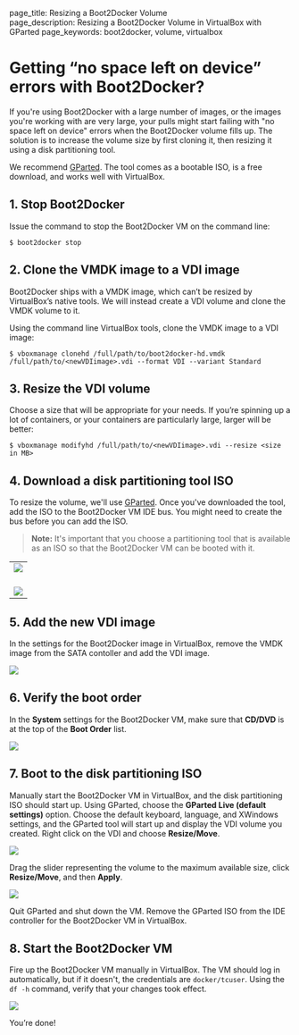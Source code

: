 page_title: Resizing a Boot2Docker Volume	
page_description: Resizing a Boot2Docker Volume in VirtualBox with GParted
page_keywords: boot2docker, volume, virtualbox

# Getting “no space left on device” errors with Boot2Docker?

If you're using Boot2Docker with a large number of images, or the images you're
working with are very large, your pulls might start failing with "no space left 
on device" errors when the Boot2Docker volume fills up. The solution is to 
increase the volume size by first cloning it, then resizing it using a disk 
partitioning tool. 

We recommend [GParted](http://gparted.sourceforge.net/download.php/index.php).
The tool comes as a bootable ISO, is a free download, and works well with 
VirtualBox.

## 1. Stop Boot2Docker

Issue the command to stop the Boot2Docker VM on the command line:

    $ boot2docker stop

## 2. Clone the VMDK image to a VDI image

Boot2Docker ships with a VMDK image, which can’t be resized by VirtualBox’s 
native tools. We will instead create a VDI volume and clone the VMDK volume to 
it. 

Using the command line VirtualBox tools, clone the VMDK image to a VDI image:

    $ vboxmanage clonehd /full/path/to/boot2docker-hd.vmdk /full/path/to/<newVDIimage>.vdi --format VDI --variant Standard

## 3. Resize the VDI volume

Choose a size that will be appropriate for your needs. If you’re spinning up a 
lot of containers, or your containers are particularly large, larger will be 
better:

    $ vboxmanage modifyhd /full/path/to/<newVDIimage>.vdi --resize <size in MB>

## 4. Download a disk partitioning tool ISO 

To resize the volume, we'll use [GParted](http://gparted.sourceforge.net/download.php/). 
Once you've downloaded the tool, add the ISO to the Boot2Docker VM IDE bus. 
You might need to create the bus before you can add the ISO. 

> **Note:** 
> It's important that you choose a partitioning tool that is available as an ISO so 
> that the Boot2Docker VM can be booted with it.

<table>
	<tr>
		<td><img src="/articles/b2d_volume_images/add_new_controller.png"><br><br></td>
	</tr>
	<tr>
		<td><img src="/articles/b2d_volume_images/add_cd.png"></td>
	</tr>
</table>

## 5. Add the new VDI image 

In the settings for the Boot2Docker image in VirtualBox, remove the VMDK image 
from the SATA contoller and add the VDI image.

<img src="/articles/b2d_volume_images/add_volume.png">

## 6. Verify the boot order

In the **System** settings for the Boot2Docker VM, make sure that **CD/DVD** is 
at the top of the **Boot Order** list.

<img src="/articles/b2d_volume_images/boot_order.png">

## 7. Boot to the disk partitioning ISO

Manually start the Boot2Docker VM in VirtualBox, and the disk partitioning ISO 
should start up. Using GParted, choose the **GParted Live (default settings)** 
option. Choose the default keyboard, language, and XWindows settings, and the 
GParted tool will start up and display the VDI volume you created. Right click 
on the VDI and choose **Resize/Move**. 

<img src="/articles/b2d_volume_images/gparted.png">

Drag the slider representing the volume to the maximum available size, click 
**Resize/Move**, and then **Apply**. 

<img src="/articles/b2d_volume_images/gparted2.png">

Quit GParted and shut down the VM. Remove the GParted ISO from the IDE controller 
for the Boot2Docker VM in VirtualBox.

## 8. Start the Boot2Docker VM 

Fire up the Boot2Docker VM manually in VirtualBox. The VM should log in 
automatically, but if it doesn't, the credentials are `docker/tcuser`. Using 
the `df -h` command, verify that your changes took effect.

<img src="/articles/b2d_volume_images/verify.png">

You’re done!

